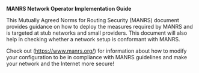 **MANRS Network Operator Implementation Guide**

This Mutually Agreed Norms for Routing Security (MANRS) document provides guidance on how to deploy the measures required by MANRS and is targeted at stub networks and small providers. This document will also help in checking whether a network setup is conformant with MANRS.

Check out (https://www.manrs.org/) for information about how to modify your configuration to be in compliance with MANRS guidelines and make your network and the Internet more secure!
